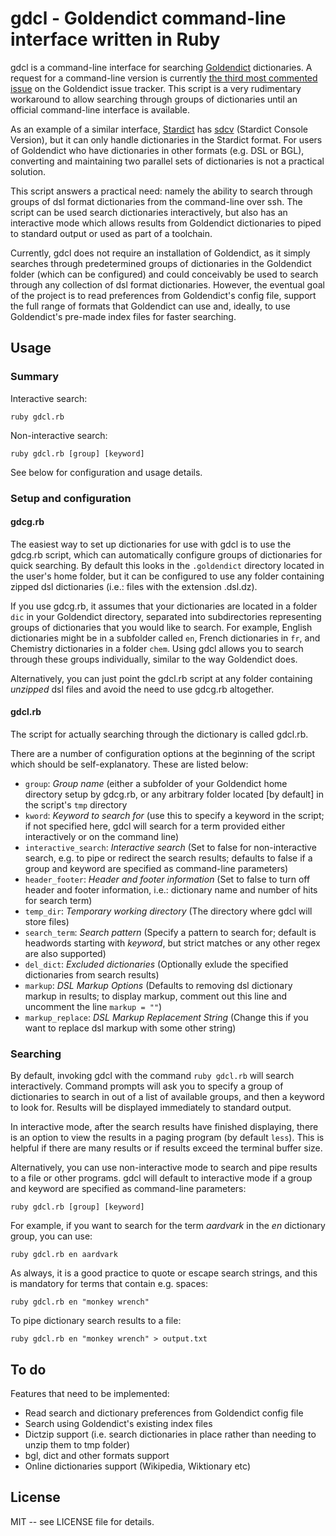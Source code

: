 # gdcl - Goldendict command-line interface written in Ruby

gdcl is a command-line interface for searching [Goldendict](https://github.com/goldendict/goldendict) dictionaries. A request for a command-line version is currently [the third most commented issue](https://github.com/goldendict/goldendict/issues/37) on the Goldendict issue tracker. This script is a very rudimentary workaround to allow searching through groups of dictionaries until an official command-line interface is available.

As an example of a similar interface, [Stardict](http://code.google.com/p/stardict-3/) has [sdcv](http://sdcv.sourceforge.net/) (Stardict Console Version), but it can only handle dictionaries in the Stardict format. For users of Goldendict who have dictionaries in other formats (e.g. DSL or BGL), converting and maintaining two parallel sets of dictionaries is not a practical solution.

This script answers a practical need: namely the ability to search through groups of dsl format dictionaries from the command-line over ssh. The script can be used search dictionaries interactively, but also has an interactive mode which allows results from Goldendict dictionaries to piped to standard output or used as part of a toolchain.

Currently, gdcl does not require an installation of Goldendict, as it simply searches through predetermined groups of dictionaries in the Goldendict folder (which can be configured) and could conceivably be used to search through any collection of dsl format dictionaries. However, the eventual goal of the project is to read preferences from Goldendict's config file, support the full range of formats that Goldendict can use and, ideally, to use Goldendict's pre-made index files for faster searching.


## Usage
### Summary

Interactive search:

  `ruby gdcl.rb`

Non-interactive search:

  `ruby gdcl.rb [group] [keyword]`

See below for configuration and usage details.

### Setup and configuration
#### gdcg.rb
The easiest way to set up dictionaries for use with gdcl is to use the gdcg.rb script, which can automatically configure groups of dictionaries for quick searching. By default this looks in the `.goldendict` directory located in the user's home folder, but it can be configured to use any folder containing zipped dsl dictionaries (i.e.: files with the extension .dsl.dz).

If you use gdcg.rb, it assumes that your dictionaries are located in a folder `dic` in your Goldendict directory, separated into subdirectories representing groups of dictionaries that you would like to search. For example, English dictionaries might be in a subfolder called `en`, French dictionaries in `fr`, and Chemistry dictionaries in a folder `chem`. Using gdcl allows you to search through these groups individually, similar to the way Goldendict does.

Alternatively, you can just point the gdcl.rb script at any folder containing _unzipped_ dsl files and avoid the need to use gdcg.rb altogether.

#### gdcl.rb
The script for actually searching through the dictionary is called gdcl.rb.

There are a number of configuration options at the beginning of the script which should be self-explanatory. These are listed below:

* `group`: _Group name_ (either a subfolder of your Goldendict home directory setup by gdcg.rb, or any arbitrary folder located [by default] in the script's `tmp` directory
* `kword`: _Keyword to search for_ (use this to specify a keyword in the script; if not specified here, gdcl will search for a term provided either interactively or on the command line)
* `interactive_search`: _Interactive search_ (Set to false for non-interactive search, e.g. to pipe or redirect the search results; defaults to false if a group and keyword are specified as command-line parameters)
* `header_footer`: _Header and footer information_ (Set to false to turn off header and footer information, i.e.: dictionary name and number of hits for search term)
* `temp_dir`: _Temporary working directory_ (The directory where gdcl will store files)
* `search_term`: _Search pattern_ (Specify a pattern to search for; default is headwords starting with _keyword_, but strict matches or any other regex are also supported)
* `del_dict`: _Excluded dictionaries_ (Optionally exlude the specified dictionaries from search results)
* `markup`: _DSL Markup Options_ (Defaults to removing dsl dictionary markup in results; to display markup, comment out this line and uncomment the line `markup = ""`)
* `markup_replace`: _DSL Markup Replacement String_ (Change this if you want to replace dsl markup with some other string)


### Searching

By default, invoking gdcl with the command `ruby gdcl.rb` will search interactively. Command prompts will ask you to specify a group of dictionaries to search in out of a list of available groups, and then a keyword to look for. Results will be displayed immediately to standard output.

In interactive mode, after the search results have finished displaying, there is an option to view the results in a paging program (by default `less`). This is helpful if there are many results or if results exceed the terminal buffer size.

Alternatively, you can use non-interactive mode to search and pipe results to a file or other programs. gdcl will default to interactive mode if a group and keyword are specified as command-line parameters:

  `ruby gdcl.rb [group] [keyword]`

For example, if you want to search for the term _aardvark_ in the _en_ dictionary group, you can use:

  `ruby gdcl.rb en aardvark`

As always, it is a good practice to quote or escape search strings, and this is mandatory for terms that contain e.g. spaces:

  `ruby gdcl.rb en "monkey wrench"`

To pipe dictionary search results to a file:

  `ruby gdcl.rb en "monkey wrench" > output.txt`


## To do

Features that need to be implemented:
* Read search and dictionary preferences from Goldendict config file
* Search using Goldendict's existing index files
* Dictzip support (i.e. search dictionaries in place rather than needing to unzip them to tmp folder)
* bgl, dict and other formats support
* Online dictionaries support (Wikipedia, Wiktionary etc)


## License

MIT -- see LICENSE file for details.
